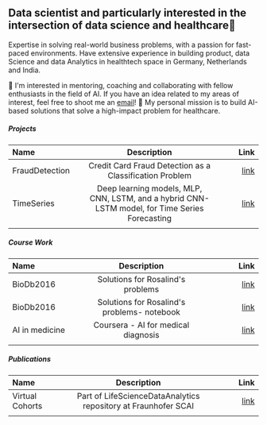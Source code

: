 ## Data scientist and particularly interested in the intersection of data science and healthcare👋

Expertise in solving real-world business problems, with a passion for fast-paced environments. Have extensive experience in building product, data Science and data Analytics in healthtech space in Germany, Netherlands and India.

👯 I'm interested in mentoring, coaching and collaborating with fellow enthusiasts in the field of AI. If you have an idea related to my areas of interest, feel free to shoot me an [email](sahay.akrishta@gmail.com)!
💬 My personal mission is to build AI-based solutions that solve a high-impact problem for healthcare.

##### Projects

| Name      | Description | Link     |
| :---        |    :----:   |          ---: |
| FraudDetection      | Credit Card Fraud Detection as a Classification Problem       | [link](https://github.com/akrishta305/FraudDetection/blob/main/Credit_Card_Fraud_Detection_as_a_Classification_Problem.ipynb)   |
| TimeSeries  | Deep learning models, MLP, CNN, LSTM, and a hybrid CNN-LSTM model, for Time Series Forecasting | [link](https://github.com/akrishta305/TimeSeries)     |
| <img width=200/>   | <img width=400/>        | <img width=200/>     |


##### Course Work
| Name      | Description | Link     |
| :---        |    :----:   |          ---: |
|BioDb2016 | Solutions for Rosalind's problems |[link](https://github.com/akrishta305/BioDb2016-1) | 
|BioDb2016 | Solutions for Rosalind's problems- notebook |[link](https://github.com/akrishta305/BioDb2016)| 
|AI in medicine | Coursera - AI for medical diagnosis |[link](https://github.com/akrishta305/ai-for-medical-diagnosis)| 
| <img width=200/>   | <img width=400/>        | <img width=200/>     |

##### Publications
| Name      | Description | Link     |
| :---        |    :----:   |          ---: |
|Virtual Cohorts | Part of LifeScienceDataAnalytics repository at Fraunhofer SCAI |[link](https://github.com/LifeScienceDataAnalytics/VirtualCohorts) |
| <img width=200/>   | <img width=400/>        | <img width=200/>     |

<!--
**akrishta305/akrishta305** is a ✨ _special_ ✨ repository because its `README.md` (this file) appears on your GitHub profile.

Here are some ideas to get you started:

- 🔭 I’m currently working on ...
- 🌱 I’m currently learning ...
- 👯 I'm interested in mentoring, coaching and collaborating with fellow enthusiasts in the field of AI. If you have an idea related to my areas of interest, feel free to shoot me an [email](sahay.akrishta@gmail.com)!
- 🤔 I’m looking for help with ...
- 💬 My personal mission is to build AI-based solutions that solve a high-impact problem for healthcare.
- 📫 How to reach me: ...
- 😄 Pronouns: ...
- ⚡ Fun fact: ...
-->
